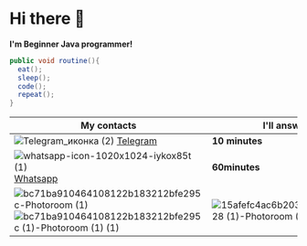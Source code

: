 # Hi there 👋

**I'm Beginner Java programmer!**

```java
public void routine(){
  eat();
  sleep();
  code();
  repeat();
}
```
|My contacts|I'll answer for...|
|--------------|--------------|
|![Telegram_иконка (2)](https://github.com/user-attachments/assets/9dc9eec1-33c4-4680-80b6-9c4a8f87a9af) [Telegram](https://t.me/mrdan1kk)|**10 minutes**|
|![whatsapp-icon-1020x1024-iykox85t (1)](https://github.com/user-attachments/assets/8c7225ef-1237-440a-8e47-ef6d3be5de71) [Whatsapp](https://wa.me/<+79187669909>)|**60minutes**|    
![bc71ba910464108122b183212bfe295c-Photoroom (1)](https://github.com/user-attachments/assets/f1b91689-7aec-4bc3-a79d-eccd97737444) ![bc71ba910464108122b183212bfe295c (1)-Photoroom (1) (1)](https://github.com/user-attachments/assets/b5725fdd-cb67-4841-8707-b2ac71e9fcd5)|![15afefc4ac6b203bf3d3cfea1a79a128 (1)-Photoroom (1)](https://github.com/user-attachments/assets/d566e36d-f480-4ca8-8d2f-085832a5f80c)|




